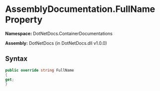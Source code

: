 # AssemblyDocumentation.FullName Property
**Namespace:** DotNetDocs.ContainerDocumentations

**Assembly:** DotNetDocs (in DotNetDocs.dll v1.0.0)
## Syntax
```csharp
public override string FullName
{
get;
}
```
